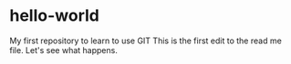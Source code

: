 # hello-world
My first repository to learn to use GIT
This is the first edit to the read me file.  Let's see what happens.
